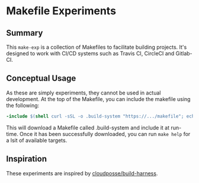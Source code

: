 # Makefile Experiments

## Summary

This `make-exp` is a collection of Makefiles to facilitate building projects. It's designed to work with CI/CD systems such as Travis CI, CircleCI and Gitlab-CI.

## Conceptual Usage

As these are simply experiments, they cannot be used in actual development. At the top of the Makefile, you can include the makefile using the following:

```Makefile
-include $(shell curl -sSL -o .build-system "https://.../makefile"; echo .build-system)
```

This will download a Makefile called .build-system and include it at run-time. Once it has been successfully downloaded, you can run `make help` for a lsit of available targets.

## Inspiration

These experiments are inspired by [cloudposse/build-harness](https://github.com/cloudposse/build-harness).